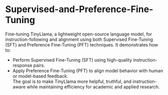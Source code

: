# Supervised-and-Preference-Fine-Tuning

Fine-tuning TinyLlama, a lightweight open-source language model, for instruction-following and alignment using both Supervised Fine-Tuning (SFT) and Preference Fine-Tuning (PFT) techniques.
It demonstrates how to:
- Perform Supervised Fine-Tuning (SFT) using high-quality instruction-response pairs.  
- Apply Preference Fine-Tuning (PFT) to align model behavior with human or model-based feedback.  
The goal is to make TinyLlama more helpful, truthful, and instruction-aware while maintaining efficiency for academic and applied research.
